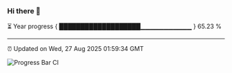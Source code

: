 ### Hi there 👋

⏳ Year progress { ███████████████████▁▁▁▁▁▁▁▁▁▁▁ } 65.23 %

---

⏰ Updated on Wed, 27 Aug 2025 01:59:34 GMT

![Progress Bar CI](https://github.com/DhruviPatel157/GitHub-Actions-Demo/workflows/Progress%20Bar%20CI/badge.svg)
